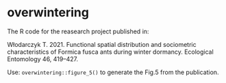 # overwintering
The R code for the reasearch project published in:

Włodarczyk T. 2021. Functional spatial distribution and sociometric characteristics of Formica fusca ants during winter dormancy. Ecological Entomology 46, 419–427.

Use: `overwintering::figure_5()` to generate the Fig.5 from the publication.

